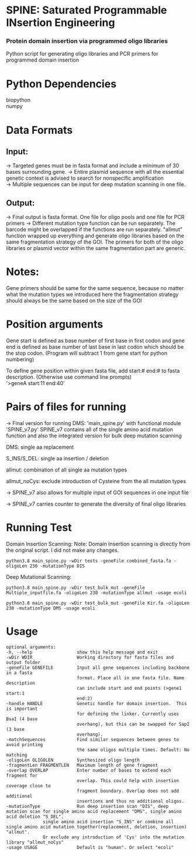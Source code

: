  # SPINE: Saturated Programmable INsertion Engineering
### Protein domain insertion via programmed oligo libraries
Python script for generating oligo libraries and PCR primers for programmed domain insertion

# Python Dependencies
biopython <br />
numpy

# Data Formats
## Input:
-> Targeted genes must be in fasta format and include a minimum of 30 bases surrounding gene.
-> Entire plasmid sequence with all the essential genetic context is advised to search for nonspecific amplification <br />
-> Multiple sequences can be input for deep mutation scanning in one file.

## Output:
-> Final output is fasta format. One file for oligo pools and one file for PCR primers
-> Different mutation type function can be run separately. The barcode might be overlapped if the functions are run separately. "allmut" function wrapped up everything and generate oligo libraries based on the same fragmentation strategy of the GOI. The primers for both of the oligo libraries or plasmid vector within the same fragmentation part are generic.

# Notes:
Gene primers should be same for the same sequence, because no matter what the mutation types we introduced here the fragmentation strategy should always be the same based on the size of the GOI

# Position arguments
Gene start is defined as base number of first base in first codon and gene end is defined as base number of last base in last codon which should be the stop codon.
(Program will subtract 1 from gene start for python numbering)


To define gene position within given fasta file, add start:# end:# to fasta description. (Otherwise use command line prompts) <br />
'>geneA start:11 end:40'


# Pairs of files for running
-> Final version for running DMS: 'main_spine.py' with functional module 'SPINE_v7.py' 
	SPINE_v7 contains all of the single amino acid mutation function and also the integrated version for bulk deep mutation scanning
		
DMS: single aa replacement
		
S_INS/S_DEL: single aa insertion / deletion
		
allmut: combination of all single aa mutation types
		
allmut_noCys: exclude introduction of Cysteine from the all mutation types
	
-> SPINE_v7 also allows for multiple input of GOI sequences in one input file
	
-> SPINE_v7 carries counter to generate the diversity of final oligo libraries



# Running Test
Domain Insertion Scanning:
Note: Domain Insertion scanning is directly from the original script. I did not make any changes.

	python3.8 main_spine.py -wDir tests -geneFile combined_fasta.fa -oligoLen 230 -mutationType DIS

Deep Mutational Scanning:

	python3.8 main_spine.py -wDir test_bulk_mut -geneFile Multiple_inputfile.fa -oligoLen 230 -mutationType allmut -usage ecoli

	python3.8 main_spine.py -wDir test_bulk_mut -geneFile Kir.fa -oligoLen 230 -mutationType DMS -usage ecoli



# Usage
```
optional arguments:
-h, --help                 show this help message and exit
-wDir WDIR                 Working directory for fasta files and output folder
-geneFile GENEFILE         Input all gene sequences including backbone in a fasta
                           format. Place all in one fasta file. Name description
                           can include start and end points (>gene1 start:1
                           end:2)
-handle HANDLE             Genetic handle for domain insertion.  This is important
                           for defining the linker. Currently uses BsaI (4 base
                           overhang), but this can be swapped for SapI (3 base
                           overhang).
-matchSequences            Find similar sequences between genes to avoid printing
                           the same oligos multiple times. Default: No matching
-oligoLen OLIGOLEN         Synthesized oligo length
-fragmentLen FRAGMENTLEN   Maximum length of gene fragment
-overlap OVERLAP           Enter number of bases to extend each fragment for
                           overlap. This could help with insertion coverage close to
                           fragment boundary. Overlap does not add additional
                           insertions and thus no additional oligos.
-mutationType              Run deep insertion scan "DIS", deep mutation scan for single amino acid replacement "DMS", single amino acid deletion "S_DEL", 
			  single amino acid insertion "S_INS" or combine all single amino acid mutation together(replacement, deletion, insertion) "allmut".
			  Or exclude any introduction of 'Cys' into the mutation library "allmut_noCys" 
-usage USAGE               Default is "human". Or select "ecoli"
```
